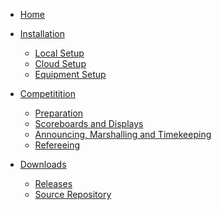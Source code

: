 * [Home](./#/index.md)

* [Installation]()

  *	[Local Setup](./#/LocalSetup.md)
  *	[Cloud Setup](./#/Heroku.md)
  *	[Equipment Setup](./#/EquipmentSetup.md)

* [Competitition]()

  *	[Preparation](./#/Preparation.md)
  *	[Scoreboards and Displays](./#/Displays.md)
  *	[Announcing, Marshalling and Timekeeping](./#/Announcing.md)
  *	[Refereeing](./#/Refereeing.md)

* [Downloads]()

  *	[Releases](https://github.com/jflamy/owlcms4/releases)
  *	[Source Repository](https://github.com/jflamy/owlcms4)
